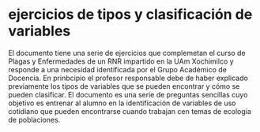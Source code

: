 # ejercicios de tipos y clasificación de variables
El documento tiene una serie de ejercicios que complemetan el curso de Plagas y Enfermedades de un RNR impartido en la UAm Xochimilco y responde a una necesidad identificada por el Grupo Académico de Docencia. En prinbcipio el profesor responsable debe de haber explicado previamente los tipos de variables que se pueden encontrar y cómo se pueden clasificar. El documento es una serie de preguntas sencillas cuyo objetivo es entrenar al alumno en la identificación de variables de uso cotidiano que pueden encontrarse cuando trabajan cen temas de ecología de poblaciones. 
